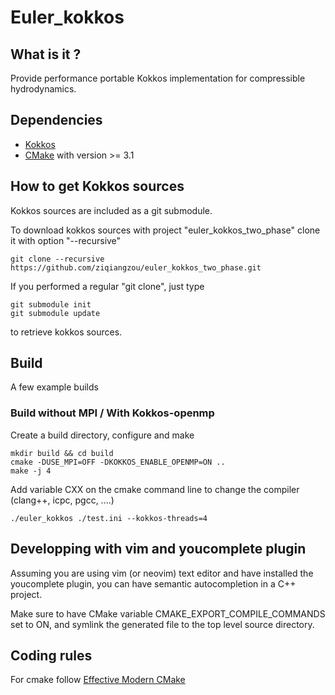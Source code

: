 # Euler_kokkos

## What is it ?

Provide performance portable Kokkos implementation for compressible
hydrodynamics.

## Dependencies

* [Kokkos](https://github.com/kokkos/kokkos)
* [CMake](https://cmake.org/) with version >= 3.1

## How to get Kokkos sources

Kokkos sources are included as a git submodule.

To download kokkos sources with project "euler_kokkos_two_phase" clone it with option "--recursive"
```
git clone --recursive https://github.com/ziqiangzou/euler_kokkos_two_phase.git
```

If you performed a regular "git clone", just type
```
git submodule init
git submodule update
```
to retrieve kokkos sources.

## Build

A few example builds

### Build without MPI / With Kokkos-openmp

Create a build directory, configure and make
```shell
mkdir build && cd build
cmake -DUSE_MPI=OFF -DKOKKOS_ENABLE_OPENMP=ON ..
make -j 4
```

Add variable CXX on the cmake command line to change the compiler
(clang++, icpc, pgcc, ....)

```shell
./euler_kokkos ./test.ini --kokkos-threads=4
```

## Developping with vim and youcomplete plugin

Assuming you are using vim (or neovim) text editor and have installed
the youcomplete plugin, you can have semantic autocompletion in a C++
project.

Make sure to have CMake variable CMAKE_EXPORT_COMPILE_COMMANDS set to
ON, and symlink the generated file to the top level source directory.

## Coding rules

For cmake follow [Effective Modern
CMake](https://gist.github.com/mbinna/c61dbb39bca0e4fb7d1f73b0d66a4fd1)
